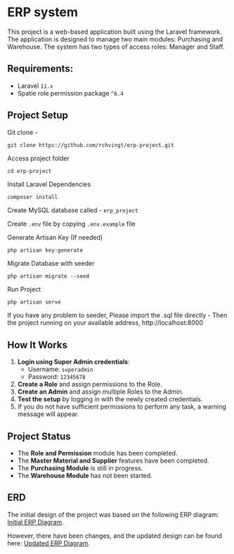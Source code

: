 # ERP system

This project is a web-based application built using the Laravel framework. The application is designed to manage two main modules: Purchasing and Warehouse. The system has two types of access roles: Manager and Staff.

## Requirements:

-   Laravel `11.x`
-   Spatie role permission package `^6.4`

## Project Setup

Git clone -

```console
git clone https://github.com/rchvingt/erp-project.git
```

Access project folder

```console
cd erp-project
```

Install Laravel Dependencies

```console
composer install
```

Create MySQL database called - `erp_project`

Create `.env` file by copying `.env.example` file

Generate Artisan Key (If needed)

```console
php artisan key:generate
```

Migrate Database with seeder

```console
php artisan migrate --seed
```

Run Project

```php
php artisan serve
```

If you have any problem to seeder, Please import the .sql file directly -
Then the project running on your available address, http://localhost:8000

## How It Works

1. **Login using Super Admin credentials**:
    - Username: `superadmin`
    - Password: `12345678`
2. **Create a Role** and assign permissions to the Role.
3. **Create an Admin** and assign multiple Roles to the Admin.
4. **Test the setup** by logging in with the newly created credentials.
5. If you do not have sufficient permissions to perform any task, a warning message will appear.

## Project Status

-   The **Role and Permission** module has been completed.
-   The **Master Material and Supplier** features have been completed.
-   The **Purchasing Module** is still in progress.
-   The **Warehouse Module** has not been started.

## ERD

The initial design of the project was based on the following ERP diagram: [Initial ERP Diagram](https://dbdiagram.io/d/ERP_V1-66db9dc9eef7e08f0ef5d4ec).

However, there have been changes, and the updated design can be found here: [Updated ERP Diagram](https://dbdiagram.io/d/ERP_V1_rev-66e299276dde7f4149dec162).

